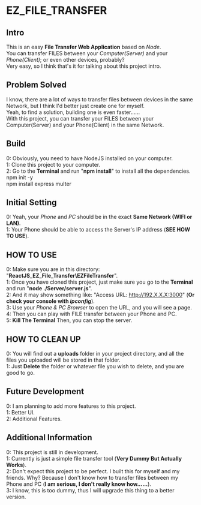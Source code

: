 # EZ_FILE_TRANSFER

## Intro

This is an easy **File Transfer Web Application** based on *Node*.  
You can transfer FILES between your *Computer(Server)* and your *Phone(Client)*; or even other devices, probably?  
Very easy, so I think that's it for talking about this project intro.  

## Problem Solved

I know, there are a lot of ways to transfer files between devices in the same Network, but I think I'd better just create one for myself.  
Yeah, to find a solution, building one is even faster......  
With this project, you can transfer your FILES between your Computer(Server) and your Phone(Client) in the same Network.

## Build

0: Obviously, you need to have NodeJS installed on your computer.  
1: Clone this project to your computer.  
2: Go to the **Terminal** and run "**npm install**" to install all the dependencies.  
    npm init -y  
    npm install express multer

## Initial Setting

0: Yeah, your *Phone* and *PC* should be in the exact **Same Network (WIFI or LAN)**.  
1: Your Phone should be able to access the Server's IP address (**SEE HOW TO USE**).

## HOW TO USE

0: Make sure you are in this directory: "**ReactJS_EZ_File_Transfer\EZFileTransfer**".  
1: Once you have cloned this project, just make sure you go to the **Terminal** and run "**node ./Server/server.js**".  
2: And it may show something like: "Access URL: <http://192.X.X.X:3000>" (**Or check your console with *ipconfig***).  
3: Use your *Phone & PC Browser* to open the URL, and you will see a page.  
4: Then you can play with FILE transfer between your Phone and PC.  
5: **Kill The Terminal** Then, you can stop the server.

## HOW TO CLEAN UP

0: You will find out a **uploads** folder in your project directory, and all the files you uploaded will be stored in that folder.  
1: Just **Delete** the folder or whatever file you wish to delete, and you are good to go.

## Future Development

0: I am planning to add more features to this project.  
1: Better UI.  
2: Additional Features.  

## Additional Information

0: This project is still in development.  
1: Currently is just a simple file transfer tool (**Very Dummy But Actually Works**).  
2: Don't expect this project to be perfect. I built this for myself and my friends. Why? Because I don't know how to transfer files between my Phone and PC (**I am serious, I don't really know how......**).  
3: I know, this is too dummy, thus I will upgrade this thing to a better version.
